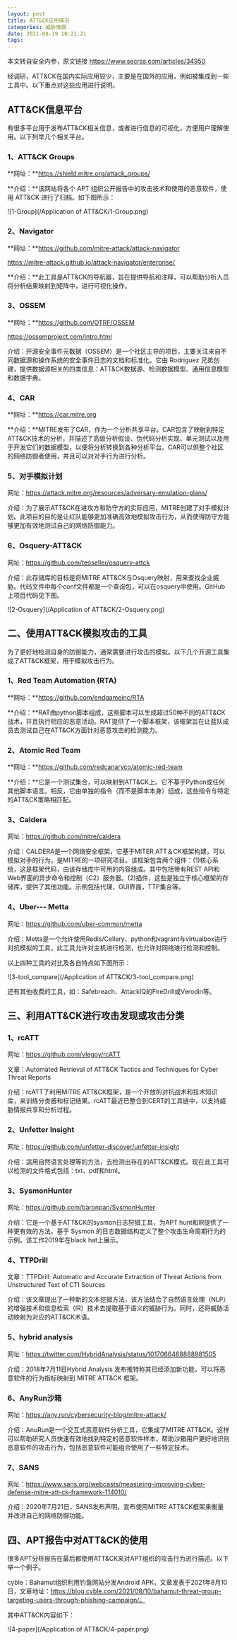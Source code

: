 ```yaml
---
layout: post
title: ATT&CK应用情况
categories: 威胁情报
date: 2021-08-19 10:21:21
tags:
---
```

本文转自安全内参，原文链接 https://www.secrss.com/articles/34950

经调研，ATT&CK在国内实际应用较少，主要是在国外的应用，例如被集成到一些工具中。以下重点对这些应用进行说明。


## ATT&CK信息平台

有很多平台用于发布ATT&CK相关信息，或者进行信息的可视化，方便用户理解使用。以下列举几个相关平台。

### 1、ATT&CK Groups

**网址：**https://shield.mitre.org/attack_groups/

**介绍：**该网站将各个 APT 组织公开报告中的攻击技术和使用的恶意软件，使用 ATT&CK 进行了归档。如下图所示：

![1-Group](/Application of ATT&CK/1-Group.png)



### 2、Navigator

**网址：**https://github.com/mitre-attack/attack-navigator

https://mitre-attack.github.io/attack-navigator/enterprise/

 

**介绍：**此工具是ATT&CK的导航器，旨在提供导航和注释，可以帮助分析人员将分析结果映射到矩阵中，进行可视化操作。

### 3、OSSEM

**网址：**https://github.com/OTRF/OSSEM

https://ossemproject.com/intro.html

 

介绍：开源安全事件元数据（OSSEM）是一个社区主导的项目，主要关注来自不同数据源和操作系统的安全事件日志的文档和标准化。它由 Rodriguez 兄弟创建，提供数据源相关的四类信息：ATT&CK数据源、检测数据模型、通用信息模型和数据字典。

### 4、CAR

**网址：**https://car.mitre.org

**介绍：**MITRE发布了CAR，作为一个分析共享平台。CAR包含了映射到特定ATT&CK技术的分析，并描述了高级分析假设、伪代码分析实现、单元测试以及用于开发它们的数据模型，以便将分析转换到各种分析平台。CAR可以供整个社区的网络防御者使用，并且可以对对手行为进行分析。

 

### 5、对手模拟计划

网址：https://attack.mitre.org/resources/adversary-emulation-plans/

介绍：为了展示ATT&CK在进攻方和防守方的实际应用，MITRE创建了对手模拟计划。此项目的目的是让红队能够更加准确高效地模拟攻击行为，从而使得防守方能够更加有效地测试自己的网络防御能力。

 

### 6、Osquery-ATT&CK

网址：https://github.com/teoseller/osquery-attck

介绍：此存储库的目标是将MITRE ATT&CK与Osquery映射，用来查找企业威胁。代码文件中每个conf文件都是一个查询包，可以在osquery中使用。GitHub上项目代码见下图。

 ![2-Osquery](/Application of ATT&CK/2-Osquery.png)



 

## 二、使用ATT&CK模拟攻击的工具

​    为了更好地检测自身的防御能力，通常需要进行攻击的模拟。以下几个开源工具集成了ATT&CK框架，用于模拟攻击行为。

### 1、Red Team Automation (RTA)

**网址：**https://github.com/endgameinc/RTA

**介绍：**RAT由python脚本组成，这些脚本可以生成超过50种不同的ATT&CK战术，并且执行相应的恶意活动。RAT提供了一个脚本框架，该框架旨在让蓝队成员去测试自己在ATT&CK方面针对恶意攻击的检测能力。

 

### 2、Atomic Red Team

**网址：**https://github.com/redcanaryco/atomic-red-team

**介绍：**它是一个测试集合，可以映射到ATT&CK上。它不基于Python或任何其他脚本语言。相反，它由单独的指令（而不是脚本本身）组成，这些指令与特定的ATT&CK策略相匹配。

 

### 3、Caldera

网址：https://github.com/mitre/caldera

介绍：CALDERA是一个网络安全框架，它基于MITER ATT＆CK框架构建，可以模拟对手的行为，是MITRE的一项研究项目。该框架包含两个组件：(1)核心系统，这是框架代码，由该存储库中可用的内容组成。其中包括带有REST API和Web界面的异步命令和控制（C2）服务器。(2)插件，这些是独立于核心框架的存储库，提供了其他功能。示例包括代理，GUI界面，TTP集合等。

### 4、Uber--- Metta

网址：https://github.com/uber-common/metta

介绍：Metta是一个允许使用Redis/Cellery、python和vagrant与virtualbox进行对抗模拟的工具，此工具允许对主机进行检测，也允许对网络进行检测和控制。

 

以上四种工具的对比及各自特点如下图所示：

![3-tool_compare](/Application of ATT&CK/3-tool_compare.png)

还有其他收费的工具，如：Safebreach、AttackIQ的FireDrill或Verodin等。

 

## 三、利用ATT&CK进行攻击发现或攻击分类

### 1、rcATT

网址：https://github.com/vlegoy/rcATT

文章：Automated Retrieval of ATT&CK Tactics and Techniques for Cyber Threat Reports 

介绍：rcATT了利用MITRE ATT&CK框架，是一个开放的对抗战术和技术知识库，来训练分类器和标记结果。rcATT最近已整合到CERT的工具链中，以支持威胁情报共享和分析过程。

 

### 2、Unfetter Insight

网址：https://github.com/unfetter-discover/unfetter-insight

介绍：运用自然语言处理等的方法，去检测出存在的ATT&CK模式。现在此工具可以检测的文件格式包括：txt、pdf和html。

 

 

### 3、SysmonHunter

网址：https://github.com/baronpan/SysmonHunter

介绍：它是一个基于ATT&CK的sysmon日志狩猎工具，为APT hunt和IR提供了一种更有效的方法。基于 Sysmon 的日志数据结构定义了整个攻击生命周期行为的示例。该工作2019年在black hat上展示。

 

### 4、TTPDrill

文章：TTPDrill: Automatic and Accurate Extraction of Threat Actions from Unstructured Text of CTI Sources

介绍：该文章提出了一种新的文本挖掘方法，该方法结合了自然语言处理（NLP）的增强技术和信息检索（IR）技术去提取基于语义的威胁行为。同时，还将威胁活动映射为对应的ATT&CK术语。

 

### 5、hybrid analysis

网址：https://twitter.com/HybridAnalysis/status/1017066468888981505

介绍：2018年7月11日Hybrid Analysis 发布推特称其已经添加新功能，可以将恶意软件的行为指标映射到 MITRE ATT&CK 框架。

 

### 6、AnyRun沙箱

网址：https://any.run/cybersecurity-blog/mitre-attack/

介绍：AnuRun是一个交互式恶意软件分析工具，它集成了MITRE ATT&CK。这样可以帮助研究人员快速有效地找到特定的恶意软件样本，帮助沙箱用户更好地识别恶意软件的攻击行为，包括恶意软件可能组合使用了一些特定技术。

 

### 7、SANS

网址：https://www.sans.org/webcasts/measuring-improving-cyber-defense-mitre-att-ck-framework-114010/

介绍：2020年7月21日，SANS发布声明，宣布使用MITRE ATT&CK框架来衡量并改进自己的网络防御功能。

 

## 四、APT报告中对ATT&CK的使用

​    很多APT分析报告在最后都使用ATT&CK来对APT组织的攻击行为进行描述。以下举一个例子。

cyble：Bahamut组织利用钓鱼网站分发Android APK，文章发表于2021年8月10日，文章地址：https://blog.cyble.com/2021/08/10/bahamut-threat-group-targeting-users-through-phishing-campaign/。

其中ATT&CK内容如下：

![4-paper](/Application of ATT&CK/4-paper.png)